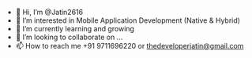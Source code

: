 - 👋 Hi, I’m @Jatin2616
- 👀 I’m interested in Mobile Application Development (Native & Hybrid)
- 🌱 I’m currently learning and growing
- 💞️ I’m looking to collaborate on ...
- 📫 How to reach me +91 9711696220 or thedeveloperjatin@gmail.com

<!---
Jatin2616/Jatin2616 is a ✨ special ✨ repository because its `README.md` (this file) appears on your GitHub profile.
You can click the Preview link to take a look at your changes.
--->

